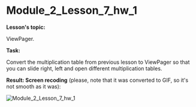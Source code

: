 # Module_2_Lesson_7_hw_1
**Lesson's topic:**

ViewPager.

**Task:**

Convert the multiplication table from previous lesson to ViewPager so that you can slide right, left and open different multiplication tables.

**Result: Screen recoding** (please, note that it was converted to GIF, so it's not smooth as it was):

![Module_2_Lesson_7_hw_1](https://github.com/vdcast/Module_2_Lesson_7_hw_1/assets/108469609/00ea8e74-c816-44be-930b-1f4d10815daf)
